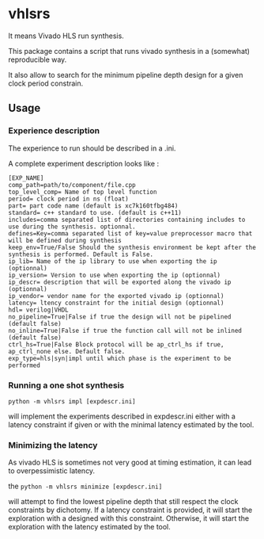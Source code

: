 # vhlsrs

It means Vivado HLS run synthesis.

This package contains a script that runs vivado synthesis in a (somewhat)
reproducible way.

It also allow to search for the minimum pipeline depth design for a given clock
period constrain.

## Usage

### Experience description

The experience to run should be described in a .ini.

A complete experiment description looks like : 
```
[EXP_NAME]
comp_path=path/to/component/file.cpp
top_level_comp= Name of top level function
period= clock period in ns (float)
part= part code name (default is xc7k160tfbg484)
standard= c++ standard to use. (default is c++11)
includes=comma separated list of directories containing includes to use during the synthesis. optionnal.
defines=Key=comma separated list of key=value preprocessor macro that will be defined during synthesis
keep_env=True/False Should the synthesis environment be kept after the synthesis is performed. Default is False.
ip_lib= Name of the ip library to use when exporting the ip (optionnal)
ip_version= Version to use when exporting the ip (optionnal)
ip_descr= description that will be exported along the vivado ip (optionnal)
ip_vendor= vendor name for the exported vivado ip (optionnal)
latency= ltency constraint for the initial design (optionnal)
hdl= verilog|VHDL
no_pipeline=True|False if true the design will not be pipelined (default false)
no_inline=True|False if true the function call will not be inlined (default false)
ctrl_hs=True|False Block protocol will be ap_ctrl_hs if true, ap_ctrl_none else. Default false.
exp_type=hls|syn|impl until which phase is the experiment to be performed
```

### Running a one shot synthesis 

`python -m vhlsrs impl [expdescr.ini]`

will implement the experiments described in expdescr.ini either with a latency constraint if given or with the minimal latency estimated by the tool.


### Minimizing the latency

As vivado HLS is sometimes not very good at timing estimation, it can lead to overpessimistic latency.

the 
`python -m vhlsrs minimize [expdescr.ini]`

will attempt to find the lowest pipeline depth that still respect the clock constraints by dichotomy.
If a latency constraint is provided, it will start the exploration with a designed with this constraint. Otherwise, it will start the exploration with the latency estimated by the tool.

